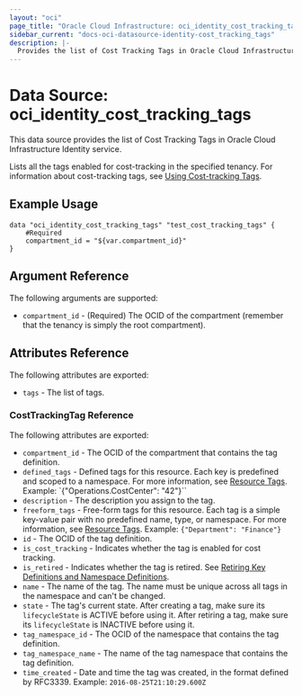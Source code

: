 ```yaml
---
layout: "oci"
page_title: "Oracle Cloud Infrastructure: oci_identity_cost_tracking_tags"
sidebar_current: "docs-oci-datasource-identity-cost_tracking_tags"
description: |-
  Provides the list of Cost Tracking Tags in Oracle Cloud Infrastructure Identity service
---
```


# Data Source: oci_identity_cost_tracking_tags
This data source provides the list of Cost Tracking Tags in Oracle Cloud Infrastructure Identity service.

Lists all the tags enabled for cost-tracking in the specified tenancy. For information about
cost-tracking tags, see [Using Cost-tracking Tags](https://docs.cloud.oracle.com/iaas/Content/Identity/Concepts/taggingoverview.htm#costs).


## Example Usage

```hcl
data "oci_identity_cost_tracking_tags" "test_cost_tracking_tags" {
	#Required
	compartment_id = "${var.compartment_id}"
}
```

## Argument Reference

The following arguments are supported:

* `compartment_id` - (Required) The OCID of the compartment (remember that the tenancy is simply the root compartment). 


## Attributes Reference

The following attributes are exported:

* `tags` - The list of tags.

### CostTrackingTag Reference

The following attributes are exported:

* `compartment_id` - The OCID of the compartment that contains the tag definition.
* `defined_tags` - Defined tags for this resource. Each key is predefined and scoped to a namespace. For more information, see [Resource Tags](https://docs.cloud.oracle.com/iaas/Content/General/Concepts/resourcetags.htm). Example: `{"Operations.CostCenter": "42"}`` 
* `description` - The description you assign to the tag.
* `freeform_tags` - Free-form tags for this resource. Each tag is a simple key-value pair with no predefined name, type, or namespace. For more information, see [Resource Tags](https://docs.cloud.oracle.com/iaas/Content/General/Concepts/resourcetags.htm). Example: `{"Department": "Finance"}` 
* `id` - The OCID of the tag definition.
* `is_cost_tracking` - Indicates whether the tag is enabled for cost tracking. 
* `is_retired` - Indicates whether the tag is retired. See [Retiring Key Definitions and Namespace Definitions](https://docs.cloud.oracle.com/iaas/Content/Identity/Concepts/taggingoverview.htm#Retiring). 
* `name` - The name of the tag. The name must be unique across all tags in the namespace and can't be changed. 
* `state` - The tag's current state. After creating a tag, make sure its `lifecycleState` is ACTIVE before using it. After retiring a tag, make sure its `lifecycleState` is INACTIVE before using it.
* `tag_namespace_id` - The OCID of the namespace that contains the tag definition.
* `tag_namespace_name` - The name of the tag namespace that contains the tag definition. 
* `time_created` - Date and time the tag was created, in the format defined by RFC3339. Example: `2016-08-25T21:10:29.600Z` 

